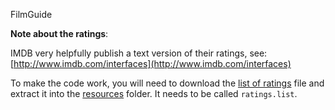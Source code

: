 FilmGuide


**Note about the ratings**:

IMDB very helpfully publish a text version of their ratings, see: [http://www.imdb.com/interfaces](http://www.imdb.com/interfaces)

To make the code work, you will need to download the [list of ratings](ftp://ftp.fu-berlin.de/pub/misc/movies/database/ratings.list.gz) file and extract it into the [resources](./resources) folder. It needs to be called `ratings.list`.
